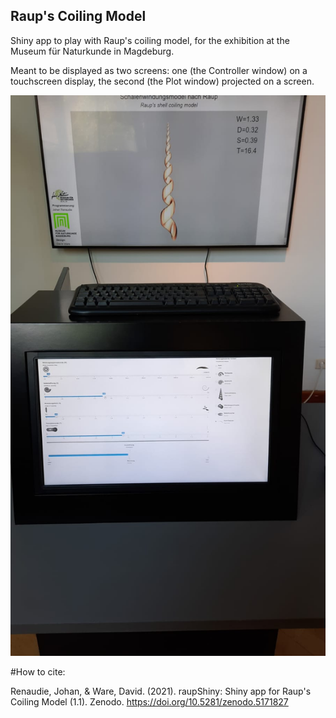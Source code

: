 ## Raup's Coiling Model

Shiny app to play with Raup's coiling model, for the exhibition at the Museum für Naturkunde in Magdeburg.

Meant to be displayed as two screens: one (the Controller window) on a touchscreen display, the second (the Plot window) projected on a screen.

![The app as displayed at the MfN Magdeburg. Pic: David Ware.](display.jpeg)

#How to cite:

Renaudie, Johan, & Ware, David. (2021). raupShiny: Shiny app for Raup's Coiling Model (1.1). Zenodo. https://doi.org/10.5281/zenodo.5171827
